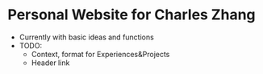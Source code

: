 # Personal Website for Charles Zhang
- Currently with basic ideas and functions
- TODO:
  - Context, format for Experiences&Projects
  - Header link
